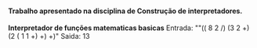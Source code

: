 <h4>Trabalho apresentado na disciplina de Construção de interpretadores.</h4>

<p>
  <b>Interpretador de funções matematicas basicas</b>
  Entrada: ""(( 8 2 /) (3 2 +) (2 ( 1 1 +) +) +)"
  Saida: 13
</p>

